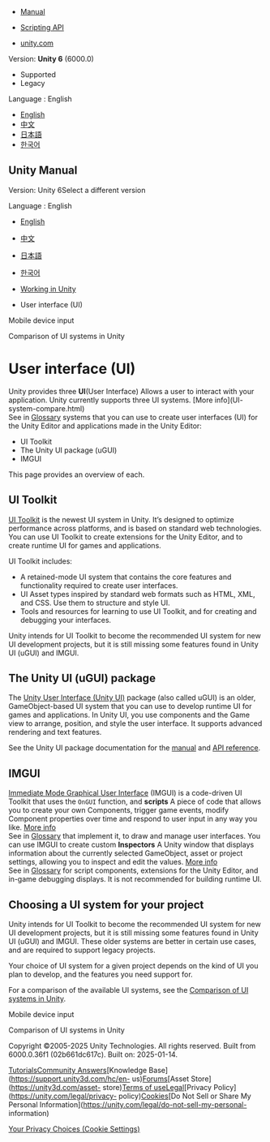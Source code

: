 [](https://docs.unity3d.com)

  * [Manual](../Manual/index.html)
  * [Scripting API](../ScriptReference/index.html)

  * [unity.com](https://unity.com/)

Version: **Unity 6** (6000.0)

  * Supported
  * Legacy

Language : English

  * [English](/Manual/UIToolkits.html)
  * [中文](/cn/current/Manual/UIToolkits.html)
  * [日本語](/ja/current/Manual/UIToolkits.html)
  * [한국어](/kr/current/Manual/UIToolkits.html)

[](https://docs.unity3d.com)

## Unity Manual

Version: Unity 6Select a different version

Language : English

  * [English](/Manual/UIToolkits.html)
  * [中文](/cn/current/Manual/UIToolkits.html)
  * [日本語](/ja/current/Manual/UIToolkits.html)
  * [한국어](/kr/current/Manual/UIToolkits.html)

  * [Working in Unity](working-in-unity.html)
  * User interface (UI)

[](MobileInput.html)

Mobile device input

[](UI-system-compare.html)

Comparison of UI systems in Unity

# User interface (UI)

Unity provides three **UI**(User Interface) Allows a user to interact with
your application. Unity currently supports three UI systems. [More info](UI-
system-compare.html)  
See in [Glossary](Glossary.html#UI) systems that you can use to create user
interfaces (UI) for the Unity Editor and applications made in the Unity
Editor:

  * UI Toolkit
  * The Unity UI package (uGUI)
  * IMGUI

This page provides an overview of each.

## UI Toolkit

[UI Toolkit](UIElements.html) is the newest UI system in Unity. It’s designed
to optimize performance across platforms, and is based on standard web
technologies. You can use UI Toolkit to create extensions for the Unity
Editor, and to create runtime UI for games and applications.

UI Toolkit includes:

  * A retained-mode UI system that contains the core features and functionality required to create user interfaces.
  * UI Asset types inspired by standard web formats such as HTML, XML, and CSS. Use them to structure and style UI.
  * Tools and resources for learning to use UI Toolkit, and for creating and debugging your interfaces.

Unity intends for UI Toolkit to become the recommended UI system for new UI
development projects, but it is still missing some features found in Unity UI
(uGUI) and IMGUI.

## The Unity UI (uGUI) package

The [Unity User Interface (Unity UI)](com.unity.ugui.html) package (also
called uGUI) is an older, GameObject-based UI system that you can use to
develop runtime UI for games and applications. In Unity UI, you use components
and the Game view to arrange, position, and style the user interface. It
supports advanced rendering and text features.

See the Unity UI package documentation for the
[manual](https://docs.unity3d.com/Packages/com.unity.ugui@latest) and [API
reference](https://docs.unity3d.com/Packages/com.unity.ugui@latest/index.html?subfolder=/api/index.html).

## IMGUI

[Immediate Mode Graphical User Interface](GUIScriptingGuide.html) (IMGUI) is a
code-driven UI Toolkit that uses the `OnGUI` function, and **scripts** A piece
of code that allows you to create your own Components, trigger game events,
modify Component properties over time and respond to user input in any way you
like. [More info](creating-scripts.html)  
See in [Glossary](Glossary.html#Scripts) that implement it, to draw and manage
user interfaces. You can use IMGUI to create custom **Inspectors** A Unity
window that displays information about the currently selected GameObject,
asset or project settings, allowing you to inspect and edit the values. [More
info](UsingTheInspector.html)  
See in [Glossary](Glossary.html#Inspector) for script components, extensions
for the Unity Editor, and in-game debugging displays. It is not recommended
for building runtime UI.

## Choosing a UI system for your project

Unity intends for UI Toolkit to become the recommended UI system for new UI
development projects, but it is still missing some features found in Unity UI
(uGUI) and IMGUI. These older systems are better in certain use cases, and are
required to support legacy projects.

Your choice of UI system for a given project depends on the kind of UI you
plan to develop, and the features you need support for.

For a comparison of the available UI systems, see the [Comparison of UI
systems in Unity](UI-system-compare.html).

[](MobileInput.html)

Mobile device input

[](UI-system-compare.html)

Comparison of UI systems in Unity

Copyright ©2005-2025 Unity Technologies. All rights reserved. Built from
6000.0.36f1 (02b661dc617c). Built on: 2025-01-14.

[Tutorials](https://learn.unity.com/)[Community
Answers](https://answers.unity3d.com)[Knowledge
Base](https://support.unity3d.com/hc/en-
us)[Forums](https://forum.unity3d.com)[Asset Store](https://unity3d.com/asset-
store)[Terms of
use](https://docs.unity3d.com/Manual/TermsOfUse.html)[Legal](https://unity.com/legal)[Privacy
Policy](https://unity.com/legal/privacy-
policy)[Cookies](https://unity.com/legal/cookie-policy)[Do Not Sell or Share
My Personal Information](https://unity.com/legal/do-not-sell-my-personal-
information)

[Your Privacy Choices (Cookie Settings)](javascript:void\(0\);)

